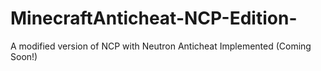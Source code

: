 # MinecraftAnticheat-NCP-Edition-
A modified version of NCP with Neutron Anticheat Implemented (Coming Soon!)

